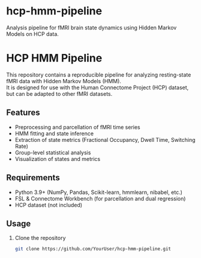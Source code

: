 # hcp-hmm-pipeline
Analysis pipeline for fMRI brain state dynamics using Hidden Markov Models on HCP data.

# HCP HMM Pipeline

This repository contains a reproducible pipeline for analyzing resting-state fMRI data with Hidden Markov Models (HMM).  
It is designed for use with the Human Connectome Project (HCP) dataset, but can be adapted to other fMRI datasets.

## Features
- Preprocessing and parcellation of fMRI time series
- HMM fitting and state inference
- Extraction of state metrics (Fractional Occupancy, Dwell Time, Switching Rate)
- Group-level statistical analysis
- Visualization of states and metrics

## Requirements
- Python 3.9+ (NumPy, Pandas, Scikit-learn, hmmlearn, nibabel, etc.)
- FSL & Connectome Workbench (for parcellation and dual regression)
- HCP dataset (not included)

## Usage
1. Clone the repository  
   ```bash
   git clone https://github.com/YourUser/hcp-hmm-pipeline.git

